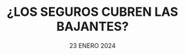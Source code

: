 ---
title: '¿LOS SEGUROS CUBREN LAS BAJANTES?'	
subTitle: 'DESCUBRE SI TIENES ASEGURADAS LAS BAJANTES DE TU COMUNIDAD'
metaDescription: 'Descubre si tu seguro se puede hacer cargo de la rotura de tus bajantes y qué hacer en caso de que no.'
metaContent: 'Descubre si tu seguro se puede hacer cargo de la rotura de tus bajantes y qué hacer en caso de que no.'
desc: 'Todo lo que necesitas saber para que tu seguro te cubra las bajantes'
mediumImage: '370.webp'
largeImage: '845.webp'
date: '23 ENERO 2024'
blogMeta: '23 ENERO 2024 - Desatascos Pociten'
excerpt: 'Lo que necesitas saber sobre tu seguro y las bajantes.'
detailBreadcrumbSubTitle: 'Blog - Desatascos Pociten'
detailBreadcrumbDesc: '¿Mi seguro me cubre las bajantes?'
detailSubTitle: 'HAZTE UN BUEN SEGURO'
quote: "Con la póliza de seguros adecuada podrás evitarte problemas en un futuro."
htmlCode: "
<h2>¿Los Seguros Cubren las Bajantes? Descubre Todo lo que Necesitas Saber</h2>
<p>Los problemas en las bajantes de un edificio pueden ser una pesadilla para cualquier propietario. Cuando surge una obstrucción o daño en las bajantes, es fundamental abordarlo de manera eficiente y económica. Una de las preguntas más frecuentes que surgen en estos casos es: ¿Los Seguros Cubren las Bajantes?</p>
<h2>¿Qué Son las Bajantes?</h2>
<p>Antes de responder a esa pregunta, es importante entender qué son las bajantes. Las bajantes son las tuberías verticales que transportan las aguas residuales desde los pisos superiores de un edificio hacia la red de alcantarillado municipal o el sistema de saneamiento. Estas tuberías son esenciales para mantener el buen funcionamiento de un edificio y prevenir problemas de obstrucción y filtraciones.</p>
<h2>¿Cuáles son los Problemas Comunes en las Bajantes?</h2>
<p>Los problemas comunes que pueden afectar a las bajantes incluyen atascos, acumulación de residuos, corrosión y daños estructurales. Estos problemas pueden causar fugas, malos olores, daños en las paredes y techos, y otros inconvenientes para los propietarios.</p>
<h2>¿Los Seguros Cubren las Bajantes?</h2>
<p>La respuesta a esta pregunta depende en gran medida de la póliza de seguro que tengas. En muchos casos, los seguros de propietario de vivienda pueden cubrir los daños causados por problemas en las bajantes si se cumplen ciertas condiciones. Aquí hay algunas cosas que debes tener en cuenta:</p>
<h3>1. Cobertura Específica:</h3>
<p>Algunas pólizas de seguro incluyen una cobertura específica para problemas de fontanería, que puede cubrir los costos de reparación de las bajantes en caso de daño accidental o repentino. Es importante revisar tu póliza y verificar si esta cobertura está incluida.</p>
<h3>2. Causa del Daño:</h3>
<p>El tipo de daño y su causa pueden influir en la cobertura del seguro. Por lo general, los seguros cubren daños imprevistos y accidentales, pero pueden no cubrir daños causados por negligencia o falta de mantenimiento adecuado. Asegúrate de entender las circunstancias bajo las cuales se produjo el daño.</p>
<h3>3. Deductibles y Límites:</h3>
<p>Revisa los deducibles y límites de tu póliza. Es importante saber cuánto tendrás que pagar de tu bolsillo antes de que el seguro cubra los costos. Además, asegúrate de conocer los límites máximos de cobertura para este tipo de daños.</p>
<h2>¿Qué Debes Hacer en Caso de Problemas en las Bajantes?</h2>
<p>Si enfrentas un problema en las bajantes de tu edificio, lo primero que debes hacer es contactar a tu compañía de seguros para informar sobre la situación. Proporciona todos los detalles necesarios y sigue las instrucciones que te den para presentar una reclamación. También es importante tomar medidas para mitigar cualquier daño adicional, como detener la fuga de agua y asegurarte de que no haya riesgo para la seguridad.</p>
<h2>Conclusión</h2>
<p>En resumen, si los seguros cubren las bajantes o no depende de tu póliza específica y las circunstancias del daño. Es fundamental revisar detenidamente tu contrato de seguro y comunicarte con tu compañía de seguros en caso de problemas en las bajantes. La prevención y el mantenimiento adecuado de las tuberías pueden ser clave para evitar costosos gastos de reparación.</p>
<p>Recuerda que la información proporcionada aquí es general y puede variar según la póliza de seguro y la ubicación geográfica. Siempre consulta con un experto en seguros para obtener asesoramiento personalizado.</p>
<h2>Evita Problemas Mayores con un Mantenimiento Adecuado de tus Tuberías y Alcantarillado</h2>
<p>Con la información adecuada y las herramientas necesarias, cualquier persona puede realizar obras de pocería con éxito y ahorrar dinero en el proceso.</p>
<p>Si deseas conocer más sobre el mantenimiento de las tuberías y el alcantarillado, te invitamos a explorar nuestros otros artículos relacionados. Mantener tu hogar en buen estado es esencial para evitar problemas mayores en el futuro.</p>
"
category:
    - todo | <span>04</span>
    - poceros | <span>02</span>
tag:
    - poceros
    - obras
    
isFeatured: true
---